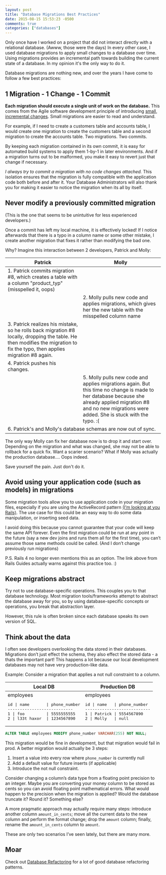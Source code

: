 ```yaml
---
layout: post
title: "Database Migrations Best Practices"
date: 2015-08-15 15:53:23 -0500
comments: true
categories: ["databases"]
---
```


Only once have I worked on a project that did not interact directly with a relational database. (Awww, those were the days) In every other case, I used database migrations to apply small changes to a database over time. Using migrations provides an incremental path towards building the current state of a database. In my opinion it's the only way to do it.

Database migrations are nothing new, and over the years I have come to follow a few best practices:

<!-- more -->

1 Migration - 1 Change - 1 Commit
--------------------------------------
**Each migration should execute a single unit of work on the database.** This comes from the Agile software development principle of introducing [small, incremental changes](https://en.wikipedia.org/wiki/Agile_software_development#Iterative.2C_incremental_and_evolutionary). Small migrations are easier to read and understand.

For example, if I need to create a customers table and accounts table, I would create one migration to create the customers table and a second migration to create the accounts table. Two migrations. Two commits.

By keeping each migration contained in its own commit, it is easy for automated build systems to apply them 1-by-1 in later environments. And if a migration turns out to be malformed, you make it easy to revert just that change if necessary.

_I always try to commit a migration with no code changes attached._ This isolation ensures that the migration is fully compatible with the application code both before and after it. Your Database Administrators will also thank you for making it easier to notice the migration when its all by itself.

Never modify a previously committed migration
----------------------------------------
(This is the one that seems to be unintuitive for less experienced developers.)

Once a commit has left my local machine, it is effectively locked! If I notice afterwards that there is a typo in a column name or some other mistake, I create another migration that fixes it rather than modifying the bad one.

Why? Imagine this interaction between 2 developers, Patrick and Molly:

<table class="blog-table even">
  <thead>
    <tr>
      <th>Patrick</th>
      <th>Molly</th>
    </tr>
  </thead>
  <tbody>
    <tr>
      <td>1. Patrick commits migration #8, which creates a table with a column "product_typ" (misspelled it, oops)</td>
      <td></td>
    </tr>
    <tr>
      <td></td>
      <td>2. Molly pulls new code and applies migrations, which gives her the new table with the misspelled column name</td>
    </tr>
    <tr>
      <td>3. Patrick realizes his mistake, so he rolls back migration #8 locally, dropping the table. He then modifies the migration to fix the typo, then applies migration #8 again.</td>
      <td></td>
    </tr>
    <tr>
      <td>4. Patrick pushes his changes.</td>
      <td></td>
    </tr>
    <tr>
      <td></td>
      <td>5. Molly pulls new code and applies migrations again. But this time no change is made to her database because she already applied migration #8 and no new migrations were added. She is stuck with the typo. :(</td>
    </tr>
    <tr>
      <td colspan="2" class="center">6. Patrick's and Molly's database schemas are now out of sync.</td>
    </tr>
  </tbody>
</table>

The only way Molly can fix her database now is to drop it and start over. Depending on the migration and what was changed, she may not be able to rollback for a quick fix. Want a scarier scenario? What if Molly was actually the production database.... Oops indeed.

Save yourself the pain. Just don't do it.

Avoid using your application code (such as models) in migrations
------------------------------------------------------------------------
Some migration tools allow you to use application code in your migration files, especially if you are using the ActiveRecord pattern [(I’m looking at you Rails)](http://guides.rubyonrails.org/v3.2.8/migrations.html#using-models-in-your-migrations). The use case for this could be an easy way to do some data manipulation, or inserting seed data.

I avoid doing this because you cannot guarantee that your code will keep the same API forever. Even the first migration could be run at any point in the future (say a new dev joins and runs them all for the first time), you can’t assume those same methods could be called. (And I don’t change previously run migrations)

P.S. Rails 4 no longer even mentions this as an option. The link above from Rails Guides actually warns against this practice too. :)

Keep migrations abstract
----------------------------------------------
Try not to use database-specific operations. This couples you to that database technology. Most migration tools/frameworks attempt to abstract the database away for you, so by using database-specific concepts or operations, you break that abstraction layer.

However, this rule is often broken since each database speaks its own version of SQL.

Think about the data
-----------------------------------
I often see developers overlooking the data stored in their databases. Migrations don’t just effect the schema, they also effect the stored data - a thats the important part! This happens a lot because our local development databases may not have very production-like data.

Example: Consider a migration that applies a not null constraint to a column.

<table class="blog-table even">
  <thead>
    <tr>
      <th>Local DB</th>
      <th>Production DB</th>
    </tr>
  </thead>
  <tbody>
    <tr>
      <td>
employees
<pre>
id | name       | phone_number
---------------------------
1 | foo         | 5555555555
2 | l33t haxor  | 1234567890
</pre>
      </td>
      <td>
employees
<pre>
id | name   | phone_number
---------------------------
1 | Patrick | 5554567890
2 | Molly   | null
</pre>
      </td>
    </tr>
  </tbody>
</table>

``` sql linenos:false
ALTER TABLE employees MODIFY phone_number VARCHAR(255) NOT NULL;
```

 This migration would be fine in development, but that migration would fail in prod. A better migration would actually be 3 steps:

 1. Insert a value into every row where `phone_number` is currently null
 2. Add a default value for future inserts (if applicable)
 2. Introduce the not null constraint.

Consider changing a column’s data type from a floating point precision to an integer. Maybe you are converting your money column to be stored as cents so you can avoid floating point mathematical errors. What would happen to the precision when the migration is applied? Would the database truncate it? Round it? Something else?

A more pragmatic approach may actually require many steps: introduce another column `amount_in_cents`; move all the current data to the new column and perform the format change; drop the `amount` column; finally, rename the `amount_in_cents` column to `amount`.

These are only two scenarios I’ve seen lately, but there are many more.

Moar
---------------------
Check out [Database Refactoring](http://databaserefactoring.com/) for a lot of good database refactoring patterns.
